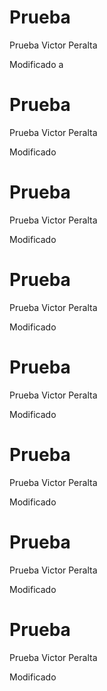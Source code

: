 # Prueba
Prueba
Victor Peralta

Modificado
a

# Prueba
Prueba
Victor Peralta

Modificado

# Prueba
Prueba
Victor Peralta

Modificado
# Prueba
Prueba
Victor Peralta

Modificado
# Prueba
Prueba
Victor Peralta

Modificado
# Prueba
Prueba
Victor Peralta

Modificado
# Prueba
Prueba
Victor Peralta

Modificado
# Prueba
Prueba
Victor Peralta

Modificado
